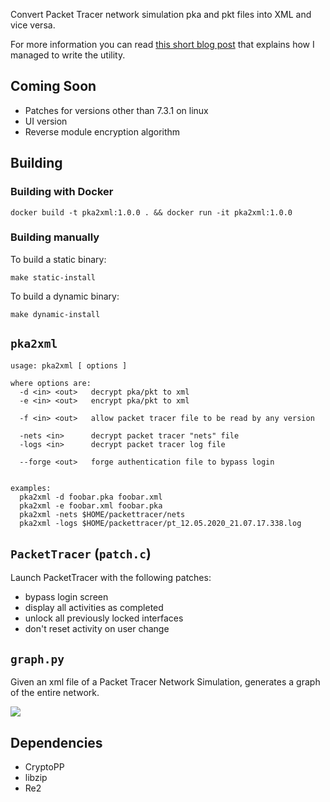 Convert Packet Tracer network simulation pka and pkt files into XML and vice versa.

For more information you can read [this short blog post](https://mircodezorzi.github.io/doc/reversing-packet-tracer/) that explains how I managed to write the utility.

## Coming Soon
- Patches for versions other than 7.3.1 on linux
- UI version
- Reverse module encryption algorithm

## Building
### Building with Docker
```
docker build -t pka2xml:1.0.0 . && docker run -it pka2xml:1.0.0
```

### Building manually
To build a static binary:

```
make static-install
```

To build a dynamic binary:
```
make dynamic-install
```

## `pka2xml`
```
usage: pka2xml [ options ]

where options are:
  -d <in> <out>   decrypt pka/pkt to xml
  -e <in> <out>   encrypt pka/pkt to xml

  -f <in> <out>   allow packet tracer file to be read by any version

  -nets <in>      decrypt packet tracer "nets" file
  -logs <in>      decrypt packet tracer log file

  --forge <out>   forge authentication file to bypass login


examples:
  pka2xml -d foobar.pka foobar.xml
  pka2xml -e foobar.xml foobar.pka
  pka2xml -nets $HOME/packettracer/nets
  pka2xml -logs $HOME/packettracer/pt_12.05.2020_21.07.17.338.log
```

## `PacketTracer` (`patch.c`)
Launch PacketTracer with the following patches:
- bypass login screen
- display all activities as completed
- unlock all previously locked interfaces
- don't reset activity on user change

## `graph.py`
Given an xml file of a Packet Tracer Network Simulation, generates a graph of the entire network.

![](https://raw.githubusercontent.com/mircodezorzi/pka2xml/master/examples/network.png)

## Dependencies
- CryptoPP
- libzip
- Re2
